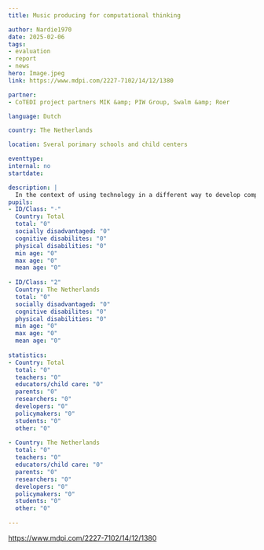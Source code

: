 ```yaml
---
title: Music producing for computational thinking

author: Nardie1970
date: 2025-02-06
tags: 
- evaluation
- report
- news
hero: Image.jpeg
link: https://www.mdpi.com/2227-7102/14/12/1380

partner: 
- CoTEDI project partners MIK &amp; PIW Group, Swalm &amp; Roer

language: Dutch

country: The Netherlands

location: Sveral porimary schools and child centers

eventtype: 
internal: no
startdate: 

description: |
  In the context of using technology in a different way to develop computational thinking (CT), the CoTEDI project links up with Dr Nardie Fanchamps&#39; research on the application of music producing with electronic software. This is to identify what impact creativity can have on developing CT, and what role can be attributed to different modalities. A scientific journal article is already published.
pupils: 
- ID/Class: "-"
  Country: Total
  total: "0"
  socially disadvantaged: "0"
  cognitive disabilites: "0"
  physical disabilities: "0"
  min age: "0"
  max age: "0"
  mean age: "0"
  
- ID/Class: "2"
  Country: The Netherlands
  total: "0"
  socially disadvantaged: "0"
  cognitive disabilites: "0"
  physical disabilities: "0"
  min age: "0"
  max age: "0"
  mean age: "0"
  
statistics: 
- Country: Total
  total: "0"
  teachers: "0"
  educators/child care: "0"
  parents: "0"
  researchers: "0"
  developers: "0"
  policymakers: "0"
  students: "0"
  other: "0"
  
- Country: The Netherlands
  total: "0"
  teachers: "0"
  educators/child care: "0"
  parents: "0"
  researchers: "0"
  developers: "0"
  policymakers: "0"
  students: "0"
  other: "0"
  
---
```


https://www.mdpi.com/2227-7102/14/12/1380
